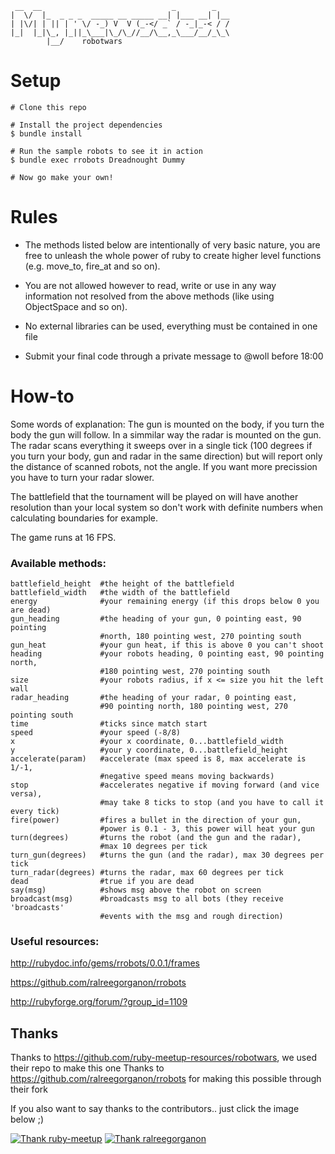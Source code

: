 ```
 __  __                             _        _
|  \/  |_  _ _ _  _____ __ _____ __| |___ __| |__
| |\/| | || | ' \/ -_) V  V (_-</ _` / -_|_-< / /
|_|  |_|\_, |_||_\___|\_/\_//__/\__,_\___/__/_\_\
        |__/    robotwars
```

Setup
==================================
    # Clone this repo

    # Install the project dependencies
    $ bundle install

    # Run the sample robots to see it in action
    $ bundle exec rrobots Dreadnought Dummy

    # Now go make your own!

Rules
==================================
* The methods listed below are intentionally of very basic nature, you are free to unleash the whole power of ruby to create higher level functions (e.g. move_to, fire_at and so on).

* You are not allowed however to read, write or use in any way information not resolved from the above methods (like using ObjectSpace and so on).

* No external libraries can be used, everything must be contained in one file

* Submit your final code through a private message to @woll before 18:00


How-to
==================================
Some words of explanation: The gun is mounted on the body, if you turn the body the gun will follow. In a simmilar way the radar is mounted on the gun. The radar scans everything it sweeps over in a single tick (100
degrees if you turn your body, gun and radar in the same direction) but will report only the distance of scanned robots, not the angle. If you want more precission you have to turn your radar slower.

The battlefield that the tournament will be played on will have another resolution than your local system so don't work with definite numbers when calculating boundaries for example.

The game runs at 16 FPS.

### Available methods: ###
    battlefield_height  #the height of the battlefield
    battlefield_width   #the width of the battlefield
    energy              #your remaining energy (if this drops below 0 you are dead)
    gun_heading         #the heading of your gun, 0 pointing east, 90 pointing
                        #north, 180 pointing west, 270 pointing south
    gun_heat            #your gun heat, if this is above 0 you can't shoot
    heading             #your robots heading, 0 pointing east, 90 pointing north,
                        #180 pointing west, 270 pointing south
    size                #your robots radius, if x <= size you hit the left wall
    radar_heading       #the heading of your radar, 0 pointing east,
                        #90 pointing north, 180 pointing west, 270 pointing south
    time                #ticks since match start
    speed               #your speed (-8/8)
    x                   #your x coordinate, 0...battlefield_width
    y                   #your y coordinate, 0...battlefield_height
    accelerate(param)   #accelerate (max speed is 8, max accelerate is 1/-1,
                        #negative speed means moving backwards)
    stop                #accelerates negative if moving forward (and vice versa),
                        #may take 8 ticks to stop (and you have to call it every tick)
    fire(power)         #fires a bullet in the direction of your gun,
                        #power is 0.1 - 3, this power will heat your gun
    turn(degrees)       #turns the robot (and the gun and the radar),
                        #max 10 degrees per tick
    turn_gun(degrees)   #turns the gun (and the radar), max 30 degrees per tick
    turn_radar(degrees) #turns the radar, max 60 degrees per tick
    dead                #true if you are dead
    say(msg)            #shows msg above the robot on screen
    broadcast(msg)      #broadcasts msg to all bots (they receive 'broadcasts'
                        #events with the msg and rough direction)

### Useful resources: ###

http://rubydoc.info/gems/rrobots/0.0.1/frames

https://github.com/ralreegorganon/rrobots

http://rubyforge.org/forum/?group_id=1109

## Thanks
Thanks to https://github.com/ruby-meetup-resources/robotwars, we used their repo to make this one
Thanks to https://github.com/ralreegorganon/rrobots for making this possible through their fork

If you also want to say thanks to the contributors.. just click the image below ;)

[![Thank ruby-meetup](https://raw.githubusercontent.com/thankadeveloper/thankadeveloper/master/app/assets/images/badge.png)](http:/thankadeveloper.org?repo=ruby-meetup-resources/robotwars)
[![Thank ralreegorganon](https://raw.githubusercontent.com/thankadeveloper/thankadeveloper/master/app/assets/images/badge.png)](http:/thankadeveloper.org?repo=ralreegorganon/rrobots)
